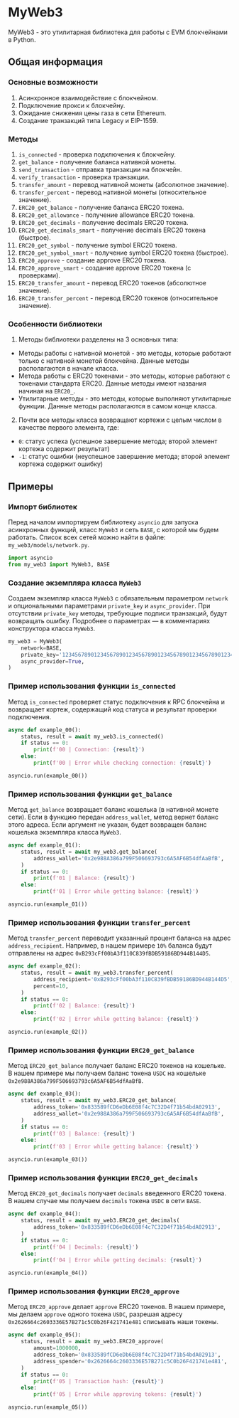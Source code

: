# MyWeb3
MyWeb3 - это утилитарная библиотека для работы с EVM блокчейнами в Python.

## Общая информация
### Основные возможности
1. Асинхронное взаимодействие с блокчейном.
2. Подключение прокси к блокчейну.
3. Ожидание снижения цены газа в сети Ethereum.
4. Создание транзакций типа Legacy и EIP-1559.

### Методы
1.  `is_connected` - проверка подключения к блокчейну.
2. `get_balance` - получение баланса нативной монеты.
3. `send_transaction` - отправка транзакции на блокчейн.
4. `verify_transaction` - проверка транзакции.
5. `transfer_amount` - перевод нативной монеты (абсолютное значение).
6. `transfer_percent` - перевод нативной монеты (относительное значение).
7. `ERC20_get_balance` - получение баланса ERC20 токена.
8. `ERC20_get_allowance` - получение allowance ERC20 токена.
9. `ERC20_get_decimals` - получение decimals ERC20 токена.
10. `ERC20_get_decimals_smart` - получение decimals ERC20 токена (быстрое).
11. `ERC20_get_symbol` - получение symbol ERC20 токена.
12. `ERC20_get_symbol_smart` - получение symbol ERC20 токена (быстрое).
13. `ERC20_approve` - создание approve ERC20 токена.
14. `ERC20_approve_smart` - создание approve ERC20 токена (с проверками).
15. `ERC20_transfer_amount` - перевод ERC20 токенов (абсолютное значение).
16. `ERC20_transfer_percent` - перевод ERC20 токенов (относительное значение).

### Особенности библиотеки
1. Методы библиотеки разделены на 3 основных типа:
- Методы работы с нативной монетой - это методы, которые работают только с нативной монетой блокчейна. Данные методы располагаются в начале класса.
- Метода работы с ERC20 токенами - это методы, которые работают с токенами стандарта ERC20. Данные методы имеют названия начиная на `ERC20_`.
- Утилитарные методы - это методы, которые выполняют утилитарные функции. Данные методы располагаются в самом конце класса.
2. Почти все методы класса возвращают кортежи с целым числом в качестве первого элемента, где:
- `0`: статус успеха (успешное завершение метода; второй элемент кортежа содержит результат)
- `-1`: статус ошибки (неуспешное завершение метода; второй элемент кортежа содержит ошибку)

## Примеры
### Импорт библиотек
Перед началом импортируем библиотеку `asyncio` для запуска асинхронных функций, класс `MyWeb3` и сеть `BASE`, с которой мы будем работать. Список всех сетей можно найти в файле: `my_web3/models/network.py`.
```python
import asyncio
from my_web3 import MyWeb3, BASE
```

### Создание экземпляра класса `MyWeb3`
Создаем экземпляр класса `MyWeb3` с обязательным параметром `network` и опциональными параметрами `private_key` и `async_provider`. При отсутствии `private_key` методы, требующие подписи транзакций, будут возвращать ошибку. Подробнее о параметрах — в комментариях конструктора класса `MyWeb3`. 
```python
my_web3 = MyWeb3(
    network=BASE,
    private_key='1234567890123456789012345678901234567890123456789012345678901234',
    async_provider=True,
)
```

### Пример использования функции `is_connected`
Метод `is_connected` проверяет статус подключения к RPC блокчейна и возвращает кортеж, содержащий код статуса и результат проверки подключения.
```python
async def example_00():
    status, result = await my_web3.is_connected()
    if status == 0:
        print(f'00 | Connection: {result}')
    else:
        print(f'00 | Error while checking connection: {result}')

asyncio.run(example_00())
```

### Пример использования функции `get_balance`
Метод `get_balance` возвращает баланс кошелька (в нативной монете сети). Если в функцию передан `address_wallet`, метод вернет баланс этого адреса. Если аргумент не указан, будет возвращен баланс кошелька экземпляра класса `MyWeb3`.
```python
async def example_01():
    status, result = await my_web3.get_balance(
        address_wallet='0x2e988A386a799F506693793c6A5AF6B54dfAaBfB',
    )
    if status == 0:
        print(f'01 | Balance: {result}')
    else:
        print(f'01 | Error while getting balance: {result}')

asyncio.run(example_01())
```

### Пример использования функции `transfer_percent`
Метод `transfer_percent` переводит указанный процент баланса на адрес `address_recipient`. Например, в нашем примере `10%` баланса будут отправлены на адрес `0xB293cFf00bA3f110C839fBDB59186BD944B144D5`.
```python
async def example_02():
    status, result = await my_web3.transfer_percent(
        address_recipient='0xB293cFf00bA3f110C839fBDB59186BD944B144D5',
        percent=10,
    )
    if status == 0:
        print(f'02 | Balance: {result}')
    else:
        print(f'02 | Error while getting balance: {result}')

asyncio.run(example_02())
```

### Пример использования функции `ERC20_get_balance`
Метод `ERC20_get_balance` получает баланс ERC20 токенов на кошельке. В нашем примере мы получаем баланс токена `USDC` на кошельке `0x2e988A386a799F506693793c6A5AF6B54dfAaBfB`.
```python
async def example_03():
    status, result = await my_web3.ERC20_get_balance(
        address_token='0x833589fCD6eDb6E08f4c7C32D4f71b54bdA02913',
        address_wallet='0x2e988A386a799F506693793c6A5AF6B54dfAaBfB',
    )
    if status == 0:
        print(f'03 | Balance: {result}')
    else:
        print(f'03 | Error while getting balance: {result}')

asyncio.run(example_03())
```

### Пример использования функции `ERC20_get_decimals`
Метод `ERC20_get_decimals` получает `decimals` введенного ERC20 токена. В нашем случае мы получаем `decimals` токена `USDC` в сети `BASE`.
```python
async def example_04():
    status, result = await my_web3.ERC20_get_decimals(
        address_token='0x833589fCD6eDb6E08f4c7C32D4f71b54bdA02913',
    )
    if status == 0:
        print(f'04 | Decimals: {result}')
    else:
        print(f'04 | Error while getting decimals: {result}')

asyncio.run(example_04())
```

### Пример использования функции `ERC20_approve`
Метод `ERC20_approve` делает `approve` ERC20 токенов. В нашем примере, мы делаем `approve` одного токена `USDC`, разрешая адресу `0x2626664c2603336E57B271c5C0b26F421741e481` списывать наши токены.
```python
async def example_05():
    status, result = await my_web3.ERC20_approve(
        amount=1000000,
        address_token='0x833589fCD6eDb6E08f4c7C32D4f71b54bdA02913',
        address_spender='0x2626664c2603336E57B271c5C0b26F421741e481',
    )
    if status == 0:
        print(f'05 | Transaction hash: {result}')
    else:
        print(f'05 | Error while approving tokens: {result}')

asyncio.run(example_05())
```

